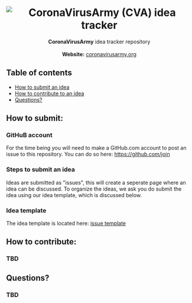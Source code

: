 <h1 align="center">
   <img src="https://via.placeholder.com/640x360" alt="CoronaVirusArmy (CVA) idea tracker" title="CoronaVirusArmy (CVA) idea tracker" />
</h1>
<p align="center">  

 
</p>

<p align="center">
  <strong>CoronaVirusArmy</strong> idea tracker repository <br> <br>
  <span><strong>Website:</strong> <a href="[https://coronavirusarmy.org/](https://coronavirusarmy.org/)">coronavirusarmy.org</a></span><br>

</p>

## Table of contents

  * [How to submit an idea](#how-to-submit)
  * [How to contribute to an idea](#how-to-contribute)
  * [Questions?](#questions)

<h2 id="how-to-submit">How to submit:</h2>

### GitHuB account

For the time being you will need to make a GitHub.com account to post an issue to this repository. You can do so here: https://github.com/join

### Steps to submit an idea

Ideas are submitted as "issues", this will create a seperate page where an idea can be discussed. To organize the ideas, we ask you do submit the idea using our idea template, which is discussed below.

### Idea template

The idea template is located here: [issue template](ISSUE_TEMPLATE.MD)

<h2 id="how-to-contribute">How to contribute:</h2>

### **TBD**

<h2 id="questions">Questions?</h2>

### **TBD**
